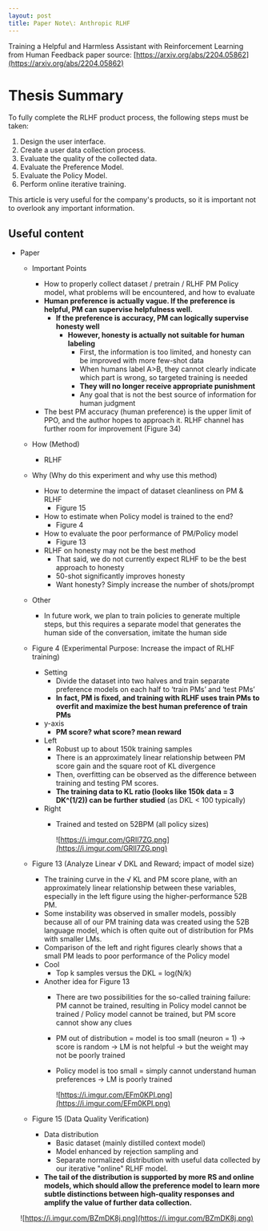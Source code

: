 ```yaml
---
layout: post
title: Paper Note\: Anthropic RLHF
---
```


Training a Helpful and Harmless Assistant with Reinforcement Learning from Human Feedback
paper source: [https://arxiv.org/abs/2204.05862](https://arxiv.org/abs/2204.05862)

# Thesis Summary
To fully complete the RLHF product process, the following steps must be taken:

1. Design the user interface.
2. Create a user data collection process.
3. Evaluate the quality of the collected data.
4. Evaluate the Preference Model.
5. Evaluate the Policy Model.
6. Perform online iterative training.

This article is very useful for the company's products, so it is important not to overlook any important information.

## Useful content
- Paper
    - Important Points
        - How to properly collect dataset / pretrain / RLHF PM Policy model, what problems will be encountered, and how to evaluate
        - **Human preference is actually vague. If the preference is helpful, PM can supervise helpfulness well.**
            - **If the preference is accuracy, PM can logically supervise honesty well**
                - **However, honesty is actually not suitable for human labeling**
                    - First, the information is too limited, and honesty can be improved with more few-shot data
                    - When humans label A>B, they cannot clearly indicate which part is wrong, so targeted training is needed
                    - **They will no longer receive appropriate punishment**
                    - Any goal that is not the best source of information for human judgment
        - The best PM accuracy (human preference) is the upper limit of PPO, and the author hopes to approach it. RLHF channel has further room for improvement (Figure 34)
    - How (Method)
        - RLHF
    - Why (Why do this experiment and why use this method)
        - How to determine the impact of dataset cleanliness on PM & RLHF
            - Figure 15
        - How to estimate when Policy model is trained to the end?
            - Figure 4
        - How to evaluate the poor performance of PM/Policy model
            - Figure 13
        - RLHF on honesty may not be the best method
            - That said, we do not currently expect RLHF to be the best approach to honesty
            - 50-shot significantly improves honesty
            - Want honesty? Simply increase the number of shots/prompt
    - Other
        - In future work, we plan to train policies to generate multiple steps, but this requires a separate model that generates the human side of the conversation, imitate the human side
    - Figure 4 (Experimental Purpose: Increase the impact of RLHF training)
        - Setting
            - Divide the dataset into two halves and train separate preference models on each half to ‘train PMs’ and ‘test PMs’
            - **In fact, PM is fixed, and training with RLHF uses train PMs to overfit and maximize the best human preference of train PMs**
        - y-axis
            - **PM score? what score? mean reward**
        - Left
            - Robust up to about 150k training samples
            - There is an approximately linear relationship between PM score gain and the square root of KL divergence
            - Then, overfitting can be observed as the difference between training and testing PM scores.
            - **The training data to KL ratio (looks like 150k data = 3 DK^(1/2)) can be further studied** (as DKL < 100 typically)
        - Right
            - Trained and tested on 52BPM (all policy sizes)
                
                ![https://i.imgur.com/GRIl7ZG.png](https://i.imgur.com/GRIl7ZG.png)
                
    - Figure 13 (Analyze Linear √ DKL and Reward; impact of model size)
        - The training curve in the √ KL and PM score plane, with an approximately linear relationship between these variables, especially in the left figure using the higher-performance 52B PM.
        - Some instability was observed in smaller models, possibly because all of our PM training data was created using the 52B language model, which is often quite out of distribution for PMs with smaller LMs.
        - Comparison of the left and right figures clearly shows that a small PM leads to poor performance of the Policy model
        - Cool
            - Top k samples versus the DKL = log(N/k)
        - Another idea for Figure 13
            - There are two possibilities for the so-called training failure: PM cannot be trained, resulting in Policy model cannot be trained / Policy model cannot be trained, but PM score cannot show any clues
            - PM out of distribution = model is too small (neuron = 1) -> score is random -> LM is not helpful -> but the weight may not be poorly trained
            - Policy model is too small = simply cannot understand human preferences -> LM is poorly trained
                
                ![https://i.imgur.com/EFm0KPI.png](https://i.imgur.com/EFm0KPI.png)
                
    - Figure 15 (Data Quality Verification)
        - Data distribution
            - Basic dataset (mainly distilled context model)
            - Model enhanced by rejection sampling and
            - Separate normalized distribution with useful data collected by our iterative "online" RLHF model.
        - **The tail of the distribution is supported by more RS and online models, which should allow the preference model to learn more subtle distinctions between high-quality responses and amplify the value of further data collection.**
    
    ![https://i.imgur.com/BZmDK8j.png](https://i.imgur.com/BZmDK8j.png)
